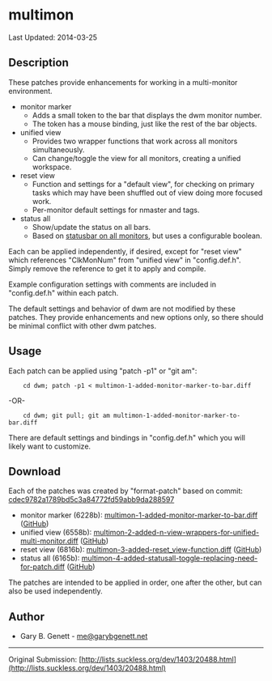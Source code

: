 multimon
========

Last Updated: 2014-03-25

Description
-----------

These patches provide enhancements for working in a multi-monitor environment.

  * monitor marker
    * Adds a small token to the bar that displays the dwm monitor number.
    * The token has a mouse binding, just like the rest of the bar objects.
  * unified view
    * Provides two wrapper functions that work across all monitors simultaneously.
    * Can change/toggle the view for all monitors, creating a unified workspace.
  * reset view
    * Function and settings for a "default view", for checking on primary tasks which may have been shuffled out of view doing more focused work.
    * Per-monitor default settings for nmaster and tags.
  * status all
    * Show/update the status on all bars.
    * Based on [statusbar on all monitors](http://dwm.suckless.org/patches/statusallmons), but uses a configurable boolean.

Each can be applied independently, if desired, except for "reset view" which references "ClkMonNum" from "unified view" in "config.def.h".  Simply remove the reference to get it to apply and compile.

Example configuration settings with comments are included in "config.def.h" within each patch.

The default settings and behavior of dwm are not modified by these patches.  They provide enhancements and new options only, so there should be minimal conflict with other dwm patches.

Usage
-----

Each patch can be applied using "patch -p1" or "git am":

        cd dwm; patch -p1 < multimon-1-added-monitor-marker-to-bar.diff

-OR-

        cd dwm; git pull; git am multimon-1-added-monitor-marker-to-bar.diff

There are default settings and bindings in "config.def.h" which you will likely want to customize.

Download
--------

Each of the patches was created by "format-patch" based on commit: [cdec9782a1789bd5c3a84772fd59abb9da288597](http://git.suckless.org/dwm/commit/?id=cdec9782a1789bd5c3a84772fd59abb9da288597)

  * monitor marker (6228b): [multimon-1-added-monitor-marker-to-bar.diff](multimon-1-added-monitor-marker-to-bar.diff) ([GitHub](https://github.com/garybgenett/.dwm/commit/143e7f2f3caa047469c7219cd6b0cb704466683f))
  * unified view   (6558b): [multimon-2-added-n-view-wrappers-for-unified-multi-monitor.diff](multimon-2-added-n-view-wrappers-for-unified-multi-monitor.diff) ([GitHub](https://github.com/garybgenett/.dwm/commit/2521a74714bb7c4b8787f30584f1565cc582928b))
  * reset view     (6816b): [multimon-3-added-reset_view-function.diff](multimon-3-added-reset_view-function.diff) ([GitHub](https://github.com/garybgenett/.dwm/commit/b9f79c3dd07b285e974b2dfdf2371a72467539bb))
  * status all     (6165b): [multimon-4-added-statusall-toggle-replacing-need-for-patch.diff](multimon-4-added-statusall-toggle-replacing-need-for-patch.diff) ([GitHub](https://github.com/garybgenett/.dwm/commit/d318ffdc7ab7a365e548776a1d8ed5ccbd67cd42))

The patches are intended to be applied in order, one after the other, but can also be used independently.

Author
------

 * Gary B. Genett - [me@garybgenett.net](mailto:me@garybgenett.net)

---
Original Submission: [http://lists.suckless.org/dev/1403/20488.html](http://lists.suckless.org/dev/1403/20488.html)
